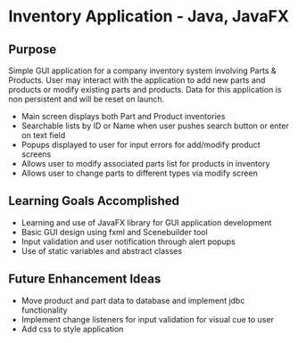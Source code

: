 # Inventory Application - Java, JavaFX

## Purpose
Simple GUI application for a company inventory system involving Parts &
Products. User may interact with the application to add new parts and products
or modify existing parts and products. Data for this application is non persistent
and will be reset on launch.

* Main screen displays both Part and Product inventories
* Searchable lists by ID or Name when user pushes search button or enter on text field
* Popups displayed to user for input errors for add/modify product screens
* Allows user to modify associated parts list for products in inventory 
* Allows user to change parts to different types via modify screen

## Learning Goals Accomplished
* Learning and use of JavaFX library for GUI application development
* Basic GUI design using fxml and Scenebuilder tool
* Input validation and user notification through alert popups 
* Use of static variables and abstract classes

## Future Enhancement Ideas
* Move product and part data to database and implement jdbc functionality
* Implement change listeners for input validation for visual cue to user
* Add css to style application